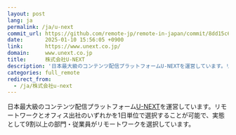 ```yaml
---
layout: post
lang: ja
permalink: /ja/u-next
commit_url: https://github.com/remote-jp/remote-in-japan/commit/8dd15c6541c5da207838c2c8922ad8f8be004737
date:       2025-01-10 15:56:05 +0900
link:       https://www.unext.co.jp/
domain:     www.unext.co.jp
title:      株式会社U-NEXT
description: '日本最大級のコンテンツ配信プラットフォームU-NEXTを運営しています。リモートワークとオフィス出社のいずれかを1日単位で選択することが可能で、実態として9割以上の部門・従業員がリモートワークを選択しています。'
categories: full_remote
redirect_from:
  - /ja/株式会社u-next
---
```


<p>日本最大級のコンテンツ配信プラットフォーム<a href="https://video.unext.jp">U-NEXT</a>を運営しています。リモートワークとオフィス出社のいずれかを1日単位で選択することが可能で、実態として9割以上の部門・従業員がリモートワークを選択しています。</p>
